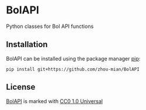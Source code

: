 # BolAPI
Python classes for Bol API functions 

## Installation
BolAPI can be installed using the package manager [pip](https://pip.pypa.io/en/stable/):
```
pip install git+https://github.com/zhou-mian/BolAPI
```
## License
[BolAPI](https://github.com/zhou-mian/BolAPI) is marked with [CC0 1.0 Universal](https://creativecommons.org/publicdomain/zero/1.0/?ref=chooser-v1)
